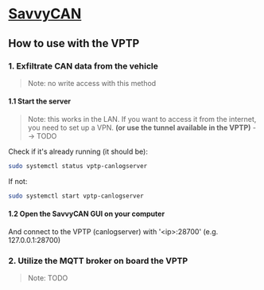 # [SavvyCAN](https://www.savvycan.com/)

## How to use with the VPTP

### 1. Exfiltrate CAN data from the vehicle
> Note: no write access with this method

#### 1.1 Start the server 
> Note: this works in the LAN. If you want to access it from the internet, you need to set up a VPN. **(or use the tunnel available in the VPTP)** --> TODO

Check if it's already running (it should be):
```bash
sudo systemctl status vptp-canlogserver
```

If not:
```bash
sudo systemctl start vptp-canlogserver
```

#### 1.2 Open the SavvyCAN GUI on your computer

And connect to the VPTP (canlogserver) with '\<ip>:28700' (e.g. 127.0.0.1:28700)

### 2. Utilize the MQTT broker on board the VPTP

> Note: TODO